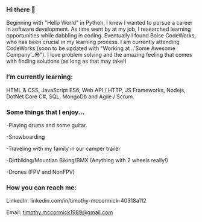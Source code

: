 ### Hi there 👋

Beginning with "Hello World" in Python, I knew I wanted to pursue a career in software development. As time went by at my job, I researched learning opportunities while dabbling in coding. Eventually I found Boise CodeWorks, who has been crucial in my learning process. I am currently attending CodeWorks (soon to be updated with "Working at ..'Some Awesome Company'..😎"). I love problem solving and the amazing feeling that comes with finding solutions (as long as that may take!) 

### I’m currently learning: 

HTML & CSS, JavaScript ES6, Web API / HTTP, JS Frameworks, Nodejs, DotNet Core C#, SQL, MongoDb and Agile / Scrum.

### Some things that I enjoy...

-Playing drums and some guitar.

-Snowboarding

-Traveling with my family in our camper trailer

-Dirtbiking/Mountian Biking/BMX (Anything with 2 wheels really!)

-Drones (FPV and NonFPV)

### How you can reach me:

LinkedIn: linkedin.com/in/timothy-mccormick-40318a112

Email: timothy.mccormick1989@gmail.com

<!--
**TimothyMcCormick/TimothyMcCormick** is a ✨ _special_ ✨ repository because its `README.md` (this file) appears on your GitHub profile.

Here are some ideas to get you started:

- 🔭 I’m currently working on ...
- 🌱 I’m currently learning ...
- 👯 I’m looking to collaborate on ...
- 🤔 I’m looking for help with ...
- 💬 Ask me about ...
- 📫 How to reach me: ...
- 😄 Pronouns: ...
- ⚡ Fun fact: ...
-->

